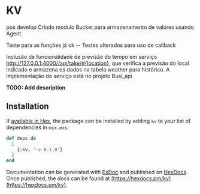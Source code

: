 # KV
pos develop
Criado modulo Bucket para armazenamento de valores usando Agent.

Teste para as funções já ok -- Testes alterados para uso de callback

Inclusão de funcionalidade de previsão do tempo em serviço http://127.0.0.1:4000//api/take/#{location}, 
que verifica a previsão do local indicado e armazena os dados na tabela weather para histórico.
A implementação do serviço está no projeto Busi_api

**TODO: Add description**

## Installation

If [available in Hex](https://hex.pm/docs/publish), the package can be installed
by adding `kv` to your list of dependencies in `mix.exs`:

```elixir
def deps do
  [
    {:kv, "~> 0.1.0"}
  ]
end
```

Documentation can be generated with [ExDoc](https://github.com/elixir-lang/ex_doc)
and published on [HexDocs](https://hexdocs.pm). Once published, the docs can
be found at [https://hexdocs.pm/kv](https://hexdocs.pm/kv).